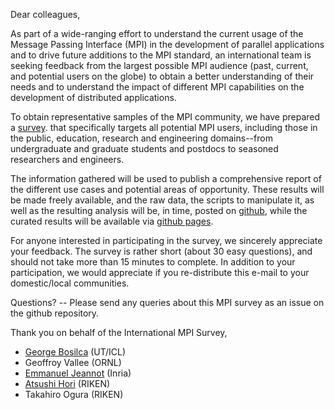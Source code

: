 Dear colleagues,

As part of a wide-ranging effort to understand the current usage of the Message Passing Interface (MPI) in the development of parallel applications and to drive future additions to the MPI standard, an international team is seeking feedback from the largest possible MPI audience (past, current, and potential users on the globe) to obtain a better understanding of their needs and to understand the impact of different MPI capabilities on the development of distributed applications.

To obtain representative samples of the MPI community, we have prepared a [survey](https://docs.google.com/forms/d/e/1FAIpQLSd1bDppVODc8nB0BjIXdqSCO_MuEuNAAbBixl4onTchwSQFwg/viewform).
that specifically targets all potential MPI users, including those in the public, education, research and engineering domains--from undergraduate and graduate students and postdocs to seasoned researchers and engineers.

The information gathered will be used to publish a comprehensive report of the different use cases and potential areas of opportunity. These results will be made freely available, and the raw data, the scripts to manipulate it, as well as the resulting analysis will be, in time, posted on [github](https://github.com/bosilca/MPIsurvey/), while the curated results will be available via [github pages](https://bosilca.github.io/MPIsurvey/).

For anyone interested in participating in the survey, we sincerely appreciate your feedback.  The survey is rather short (about 30 easy questions), and should not take more than 15 minutes to complete.  In addition to your participation, we would appreciate if you re-distribute this e-mail to your domestic/local communities.

Questions? -- Please send any queries about this MPI survey as an issue on the github repository.


Thank you on behalf of the International MPI Survey,
- [George Bosilca](https://github.com/bosilca) (UT/ICL)
- Geoffroy Vallee (ORNL)
- [Emmanuel Jeannot](https://github.com/ejeannot) (Inria)
- [Atsushi Hori](https://github.com/ahori) (RIKEN)
- Takahiro Ogura (RIKEN)
